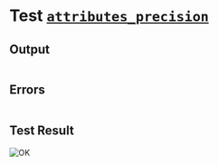 # Test [`attributes_precision`](../doc/attributes.md#L56)

## Output

```,plain
```

## Errors

```,plain
```

## Test Result

![OK](../doc/.test/attributes_precision.png)
